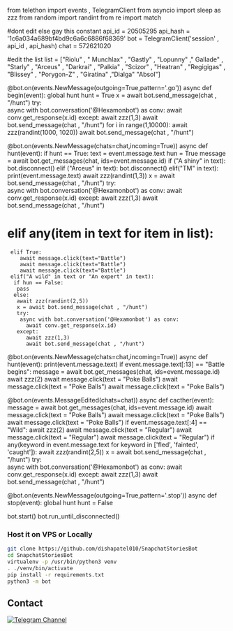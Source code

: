 from telethon import events , TelegramClient
from asyncio import sleep as zzz
from random import randint
from re import match

#dont edit else gay this constant
api_id = 20505295
api_hash = '1c6a034a689bf4bd9c6a6c6886f68369'
bot = TelegramClient('session' , api_id , api_hash)
chat = 572621020

#edit the list
list = ["Riolu" , " Munchlax" ,  "Gastly" , "Lopunny" ," Gallade" , "Starly" ,  "Arceus" , "Darkrai" , "Palkia" ,  "Scizor" , "Heatran" , "Regigigas" , "Blissey" , "Porygon-Z" , "Giratina" ,"Dialga" "Absol"]


@bot.on(events.NewMessage(outgoing=True,pattern='.go'))
async def begin(event):
    global hunt
    hunt = True
    x = await bot.send_message(chat , "/hunt")
    try:  
     async with bot.conversation('@Hexamonbot') as conv:
       await conv.get_response(x.id)
    except:
       await zzz(1,3)
       await bot.send_message(chat , "/hunt")
    for i in range(1,10000):
      await zzz(randint(1000, 1020))
      await bot.send_message(chat , "/hunt")

@bot.on(events.NewMessage(chats=chat,incoming=True))
async def hunt(event):
    if hunt == True:
     text = event.message.text
     hun = True
     message = await bot.get_messages(chat, ids=event.message.id)
     if ("A shiny" in text):
        bot.disconnect()
     elif ("Arceus" in text):
       bot.disconnect()
     elif("TM" in text):
        print(event.message.text)
        await zzz(randint(1,3))
        x = await bot.send_message(chat , "/hunt")
        try:  
         async with bot.conversation('@Hexamonbot') as conv:
           await conv.get_response(x.id)
        except:
           await zzz(1,3)
           await bot.send_message(chat , "/hunt")
   #  elif any(item in text for item in list):
     elif True:
        await message.click(text="Battle")
        await message.click(text="Battle")
        await message.click(text="Battle")
     elif("A wild" in text or "An expert" in text):
      if hun == False:
       pass
      else:
       await zzz(randint(2,5))
       x = await bot.send_message(chat , "/hunt")
       try:  
        async with bot.conversation('@Hexamonbot') as conv:
          await conv.get_response(x.id)
       except:
          await zzz(1,3)
          await bot.send_message(chat , "/hunt")
      

@bot.on(events.NewMessage(chats=chat,incoming=True))
async def hunt(event):
   print(event.message.text)
   if event.message.text[:13] == "Battle begins":
        message = await bot.get_messages(chat, ids=event.message.id)
        await zzz(2)
        await message.click(text = "Poke Balls")
        await message.click(text = "Poke Balls")
        await message.click(text = "Poke Balls")      


@bot.on(events.MessageEdited(chats=chat))
async def cacther(event):
   message = await bot.get_messages(chat, ids=event.message.id)
   await message.click(text = "Poke Balls")
   await message.click(text = "Poke Balls")
   await message.click(text = "Poke Balls") 
   if event.message.text[:4] == "Wild":
      await zzz(2)
      await message.click(text = "Regular")
      await message.click(text = "Regular")
      await message.click(text = "Regular")
   if any(keyword in event.message.text for keyword in ['fled', 'fainted', 'caught']):
      await zzz(randint(2,5))
      x = await bot.send_message(chat , "/hunt")
      try:  
       async with bot.conversation('@Hexamonbot') as conv:
         await conv.get_response(x.id)
      except:
         await zzz(1,3)
         await bot.send_message(chat , "/hunt")



@bot.on(events.NewMessage(outgoing=True,pattern='.stop'))
async def stop(event):
    global hunt
    hunt = False


bot.start()
bot.run_until_disconnected()
### Host it on VPS or Locally

```sh
git clone https://github.com/dishapatel010/SnapchatStoriesBot
cd SnapchatStoriesBot
virtualenv -p /usr/bin/python3 venv
. ./venv/bin/activate
pip install -r requirements.txt
python3 -m bot
```
## Contact

[![Telegram Channel](https://img.shields.io/static/v1?label=Join&message=Telegram%20Channel&color=blueviolet&style=for-the-badge&logo=telegram&logoColor=violet)](https://telegram.dog/nexiuo)
